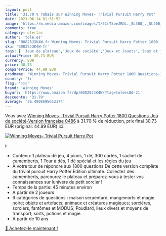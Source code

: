```yaml
---
layout: post
title: '31.70 % rabais sur Winning Moves- Trivial Pursuit Harry Pot'
date: 2021-06-14 01:31:52
image: 'https://m.media-amazon.com/images/I/51rT5oeJRDL._SL500_._SL400_.jpg'
comments: true
category: ofertas
author: 'tole.es'
slug: 'B0825J3K4W-fr Winning Moves- Trivial Pursuit Harry Potter 1800...'
sku: 'B0825J3K4W-fr'
tags: [ 'Jeux de plateau','Jeux de société','Jeux et Jouets','Jeux et jouets','winning moves', ]
actualPrice: 30.73 EUR
currency: EUR
price: 30.73
comparePrice: 44.99 EUR
prodname: 'Winning Moves- Trivial Pursuit Harry Potter 1800 Questions-Jeu de société-Version française  0486'
country: 'fr'
flag: '🇫🇷'
brand: 'Winning Moves'
buyurl: 'https://www.amazon.fr/dp/B0825J3K4W/?tag=tolees0d-21'
descuento: '31.70'
average: '36.4908695652174'
---
```


Vous avez [Winning Moves- Trivial Pursuit Harry Potter 1800 Questions-Jeu de société-Version française  0486](https://www.amazon.fr/dp/B0825J3K4W/?tag=tolees0d-21)  à  31.70 % de réduction, prix final  30.73 EUR (original: 44.99 EUR) ici:

[![Winning Moves- Trivial Pursuit Harry Pot](https://m.media-amazon.com/images/I/51rT5oeJRDL._SL500_._SL400_.jpg)](https://www.amazon.fr/dp/B0825J3K4W/?tag=tolees0d-21)

ℹ️:

- Contenu: 1 plateau de jeu, 4 pions, 1 dé, 300 cartes, 1 sachet de camemberts, 1 Tour à dés, 1 dé spécial et les règles du jeu
- À votre tour de répondre aux 1800 questions De cette version complète du trivial pursuit Harry Potter Edition ultimate. Collectez des camemberts, parcourez le plateau et préparez-vous à tester vos connaissances sur lunivers du petit sorcier !
- Temps de la partie: 45 minutes environ
- A partir de 2 joueurs
- 6 catégories de questions : maison serpentard, mangemorts et magie noire; objets et artefacts; animaux et créatures magiques; sorcières, sorciers, fantômes et MODUS; Poudlard, lieux divers et moyens de transport; sorts, potions et magie.
- A partir de 10 ans

[🛒 Achetez-le maintenant!!](https://www.amazon.fr/dp/B0825J3K4W/?tag=tolees0d-21)

